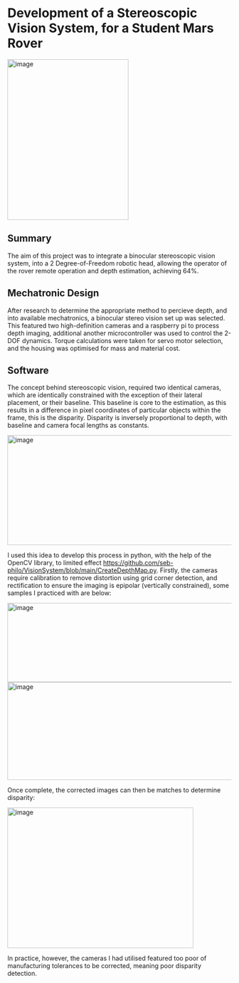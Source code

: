 # Development of a Stereoscopic Vision System, for a Student Mars Rover


<img width="272" height="361" alt="image" src="https://github.com/user-attachments/assets/0e143eba-f622-4e7f-b3d2-db842f18a9dd" />


## Summary
The aim of this project was to integrate a binocular stereoscopic vision system, into a 2 Degree-of-Freedom robotic head, allowing the operator of the rover remote operation and depth estimation, achieving 64%.

## Mechatronic Design
After research to determine the appropriate method to percieve depth, and into available mechatronics, a binocular stereo vision set up was selected. This featured two high-definition cameras and a raspberry pi to process depth imaging, additional another microcontroller was used to control the 2-DOF dynamics. Torque calculations were taken for servo motor selection, and the housing was optimised for mass and material cost.

## Software
The concept behind stereoscopic vision, required two identical cameras, which are identically constrained with the exception of their lateral placement, or their baseline. This baseline is core to the estimation, as this results in a difference in pixel coordinates of particular objects within the frame, this is the disparity. Disparity is inversely proportional to depth, with baseline and camera focal lengths as constants.


<img width="630" height="247" alt="image" src="https://github.com/user-attachments/assets/4e45f7ec-f3d7-4b31-8e17-7ae17187fa4e" />

I used this idea to develop this process in python, with the help of the OpenCV library, to limited effect https://github.com/seb-philo/VisionSystem/blob/main/CreateDepthMap.py. Firstly, the cameras require calibration to remove distortion using grid corner detection, and rectification to ensure the imaging is epipolar (vertically constrained), some samples I practiced with are below: 


<img width="612" height="178" alt="image" src="https://github.com/user-attachments/assets/5200687a-8915-4f50-a3fa-6ffa16a874a2" />


<img width="532" height="220" alt="image" src="https://github.com/user-attachments/assets/0be5d57e-db0a-4575-9758-3d0432b2783f" />


Once complete, the corrected images can then be matches to determine disparity: 


<img width="418" height="316" alt="image" src="https://github.com/user-attachments/assets/7fd06114-f707-46be-95f4-8ce4b0d756bb" />


In practice, however, the cameras I had utilised featured too poor of manufacturing tolerances to be corrected, meaning poor disparity detection.
